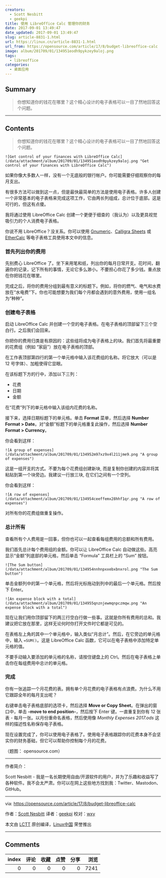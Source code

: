 ```yaml
---
creators:
  - Scott Nesbitt
  - geekpi
title: 使用 LibreOffice Calc 管理你的财务
date: 2017-09-01 13:49:47
date_updated: 2017-09-01 13:49:47
slug: article-8831-1.html
url: https://linux.cn/article-8831-1.html
url_from: https://opensource.com/article/17/8/budget-libreoffice-calc
image: album/201709/01/134951eodh9pykzey9aloj.png
tags:
  - libreoffice
categories:
  - 桌面应用
---
```


## Summary

> 你想知道你的钱花在哪里？这个精心设计的电子表格可以一目了然地回答这个问题。

***

<!-- more -->

## Contents

> 
> 你想知道你的钱花在哪里？这个精心设计的电子表格可以一目了然地回答这个问题。
> 
> 
> 

`![Get control of your finances with LibreOffice Calc](/data/attachment/album/201709/01/134951eodh9pykzey9aloj.png "Get control of your finances with LibreOffice Calc")`

如果你像大多数人一样，没有一个无底般的银行帐户。你可能需要仔细观察你的每月支出。

有很多方法可以做到这一点，但是最快最简单的方法是使用电子表格。许多人创建一个非常基本的电子表格来完成这项工作，它由两长列组成，总计位于底部。这是可行的，但这有点傻。

我将通过使用 LibreOffice Calc 创建一个更便于细查的（我认为）以及更具视觉吸引力的个人消费电子表格。

你说不用 LibreOffice？没关系。你可以使用 [Gnumeric](http://www.gnumeric.org/)、[Calligra Sheets](https://www.calligra.org/sheets/) 或 [EtherCalc](https://ethercalc.net/) 等电子表格工具使用本文中的信息。

### 首先列出你的费用

先别费心 LibreOffice 了。坐下来用笔和纸，列出你的每月日常开支。花时间，翻遍你的记录，记下所有的事情，无论它多么渺小。不要担心你花了多少钱。重点放在你把钱花在哪里。

完成之后，将你的费用分组到最有意义的标题下。例如，将你的燃气、电气和水费放在“水电费”下。你也可能想要为我们每个月都会遇到的意外费用，使用一组名为“种种”。

### 创建电子表格

启动 LibreOffice Calc 并创建一个空的电子表格。在电子表格的顶部留下三个空白行。之后我们会回来。

你把你的费用归类是有原因的：这些组将成为电子表格上的块。我们首先将最重要的花费组（例如 “家庭”）放在电子表格的顶部。

在工作表顶部第四行的第一个单元格中输入该花费组的名称。将它放大（可以是 12 号字体）、加粗使得它显眼。

在该标题下方的行中，添加以下三列：

* 花费
* 日期
* 金额

在“花费”列下的单元格中输入该组内花费的名称。

接下来，选择日期标题下的单元格。单击 **Format** 菜单，然后选择 **Number Format > Date**。对“金额”标题下的单元格重复此操作，然后选择 **Number Format > Currency**。

你会看到这样：

`![A group of expenses](/data/attachment/album/201709/01/134952m97xz9x4l211jme9.png "A group of expenses")`

这是一组开支的方式。不要为每个花费组创建新块, 而是复制你创建的内容并将其粘贴到第一个块旁边。我建议一行放三块, 在它们之间有一个空列。

你会看到这样：

`![A row of expenses](/data/attachment/album/201709/01/134954ceeffemx28hhf1qr.png "A row of expenses")`

对所有你的花费组做重复操作。

### 总计所有

查看所有个人费用是一回事，但你也可以一起查看每组费用的总额和所有费用。

我们首先总计每个费用组的金额。你可以让 LibreOffice Calc 自动做这些。高亮显示“金额”列底部的单元格，然后单击 “Formula” 工具栏上的 “Sum” 按钮。

`![The Sum button](/data/attachment/album/201709/01/134954nnhnpxxebxbnxrol.png "The Sum button")`

单击金额列中的第一个单元格，然后将光标拖动到列中的最后一个单元格。然后按下 Enter。

`![An expense block with a total](/data/attachment/album/201709/01/134955qnznjewmqnpczmqw.png "An expense block with a total")`

现在让我们用你顶部留下的两三行空白行做一些事。这就是你所有费用的总和。我建议把它放在那里，这样无论何时你打开文件时它都是可见的。

在表格左上角的其中一个单元格中，输入类似“月总计”。然后，在它旁边的单元格中，输入 `=SUM()`。这是 LibreOffice Calc 函数，它可以在电子表格中添加特定单元格的值。

不要手动输入要添加的单元格的名称，请按住键盘上的 Ctrl。然后在电子表格上单击你在每组费用中总计的单元格。

### 完成

你有一张追踪一个月花费的表。拥有单个月花费的电子表格有点浪费。为什么不用它跟踪全年的每月支出呢？

右键单击电子表格底部的选项卡，然后选择 **Move or Copy Sheet**。在弹出的窗口中，单击 **-move to end position-**，然后按下 Enter 键。一直重复到你有 12 张表 - 每月一张。以月份重命名表格，然后使用像 *Monthly Expenses 2017.ods* 这样的描述性名称保存电子表格。

现在设置完成了，你可以使用电子表格了。使用电子表格跟踪你的花费本身不会坚实你的财务基础，但它可以帮助你控制每个月的花费。

（题图： opensource.com）

---

作者简介：

Scott Nesbitt - 我是一名长期使用自由/开源软件的用户，并为了乐趣和收益写了各种软件。我不会太严肃。你可以在网上这些地方找到我：Twitter、Mastodon、GitHub。

---

via: <https://opensource.com/article/17/8/budget-libreoffice-calc>

作者：[Scott Nesbitt](https://opensource.com/users/scottnesbitt) 译者：[geekpi](https://github.com/geekpi) 校对：[wxy](https://github.com/wxy)

本文由 [LCTT](https://github.com/LCTT/TranslateProject) 原创编译，[Linux中国](https://linux.cn/) 荣誉推出

***

## Comments


|   index |   评论 |   收藏 |   点赞 |   分享 |   浏览 |
|--------:|-------:|-------:|-------:|-------:|-------:|
|       0 |      0 |      0 |      0 |      0 |   7241 |
